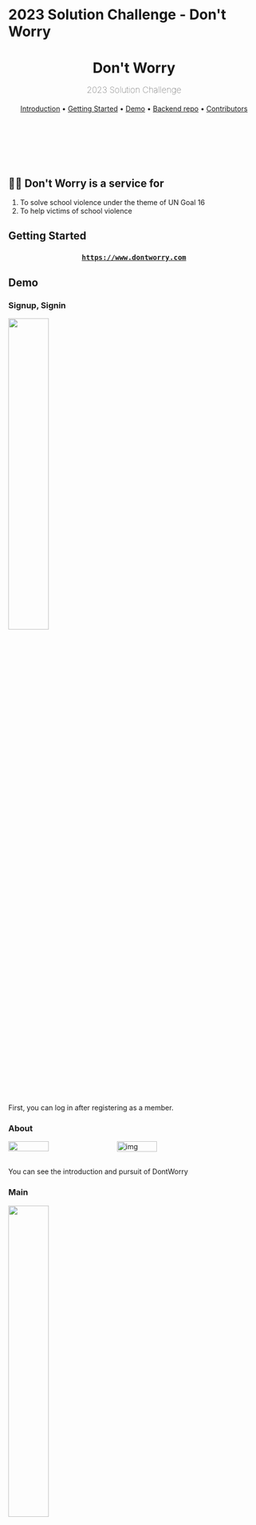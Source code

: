 # 2023 Solution Challenge - Don't Worry

<div align=center>

# <b>Don't Worry</b><p style="font-weight: 100; font-size: 17px">2023 Solution Challenge</p>

<a href="#Introduction">Introduction</a> •
<a href="#getting-started">Getting Started</a> •
<a href="#demo">Demo</a> •
<a href="#backend-repo">Backend repo</a> •
<a href="#contributors">Contributors</a>

</div>

<br/><br/><br/><br/><br/>

<div id="Introduction">

## 👊🏻 Don't Worry is a service for

</div>

1. To solve school violence under the theme of UN Goal 16
2. To help victims of school violence

## Getting Started

<div align="center">

<h3>

[`https://www.dontworry.com`](https://2023-dont-worry-solution-challenge.vercel.app/Signin)

</h3>

</div>

## Demo

### Signup, Signin

<img src="https://user-images.githubusercontent.com/63100352/227685856-56937d0d-8d35-47ae-b5d4-52efa4d95ef0.gif" width="40%" />

<br />

First, you can log in after registering as a member.

### About

<div style="display: flex">

<img src="https://user-images.githubusercontent.com/63100352/227689036-3b7eea2d-71f4-4524-8ff6-b53814ac7c83.gif" width="40%" />

<img width="40%" alt="img" src="https://user-images.githubusercontent.com/63100352/227688859-46cf91f7-d03a-4f25-be73-17cbb639647c.png" style="margin-left: 1rem"/>

</div>

<br />

You can see the introduction and pursuit of DontWorry

### Main

<img src="https://user-images.githubusercontent.com/63100352/227689349-e3a71066-1e8d-44e1-9afd-12e555695f4a.gif" width="40%" />

<br />

You'll see a welcome phrase and a report button

### Write

<div style="display: flex">

<img src="https://user-images.githubusercontent.com/63100352/227689726-df704273-4ec4-4217-9cac-07644223291f.gif" width="40%" />
<img src="https://user-images.githubusercontent.com/63100352/227689797-bf67b692-0b04-47b8-8a00-4de8818c8ab2.png" width="40%" style="margin-left: 1rem"/>

</div>

<br />

You can write on the write page.

You can register the title of the article, the date of the incident, related photos, and location.

### Report

<img src="https://user-images.githubusercontent.com/63100352/227694767-f8c00251-8b3c-4a3c-854d-025ef0a4695a.gif" width="100%" />

If you want to see what you wrote, there is a report button on the main page. You have to click the report button to see the list of posts you've written so far.

<img src="https://user-images.githubusercontent.com/63100352/223384060-e3eb9f1e-0435-4cc3-a9e5-9a5f92eb820d.gif" width="100%" />

You can search from the list of articles, and you can see the information of the article by entering the article.
With the pdf conversion feature, users collect evidence.

### imageFolder, imageFolderDetail

<div style="display: flex">

<img src="https://user-images.githubusercontent.com/63100352/227691394-1ec1abb7-6fe9-469c-b36a-f51e19b9f8ca.gif" width="40%" />

<img src="https://user-images.githubusercontent.com/63100352/227690869-4d6acc76-0087-47d3-a91b-cdca9778fec5.png" width="40%" style="margin-left: 1rem" />

</div>

<br />

The images folder page shows photos registered by the user on a monthly basis.
This can later become evidence and provide quick access when looking for photos or cases.

#### Help

<div style="display: flex">

<img src="https://user-images.githubusercontent.com/63100352/227690847-95a5df0a-ae13-43cb-aff8-8b3115e6378c.gif" width="40%" />
<img width="40%" src="https://user-images.githubusercontent.com/63100352/227695491-2ae7f119-97a7-4654-99de-d1f50599607c.png" style="margin-left: 1rem">

</div>

<br />

This is a help page that tells you where to get help.
Click on your country to tell you where to get help in that country.

<br />

In addition, various pages such as help page, law page, and recording function for each country are organized and developed.

## Backend repo

[2023-DontWorry-SolutionChallenge-BackEnd](https://github.com/GDSC-SKHU/2023-DontWorry-SolutionChallenge-BackEnd)

The project's backend repo can be found here.

## Contributors

| <img src="https://avatars.githubusercontent.com/u/50818389?v=4" width="150px" /> | <img src="https://avatars.githubusercontent.com/u/38286505?v=4" width="150px" /> | <img src="https://user-images.githubusercontent.com/63100352/227492140-86b2de5a-fc04-41c5-a359-cc587a89fba1.jpg" width="150px" /> | <img src="https://avatars.githubusercontent.com/u/80959635?v=4" width="150px" /> |
| :------------------------------------------------------------------------------: | :------------------------------------------------------------------------------: | :-------------------------------------------------------------------------------------------------------------------------------: | :------------------------------------------------------------------------------: |
|                  FE: [jaegwan kim](https://github.com/jaegwans)                  |                FE: [jaehun choi](https://github.com/zoeyourlife)                 |                                         FE: [seulhee han](https://github.com/hanseulhee)                                          |               BE: [myoungjin seo](https://github.com/myoungjinseo)               |

## License

**DontWorry** is applying the [MIT License](https://opensource.org/licenses/MIT).

<br/><br/>

<p align="center">
<img width="10%" alt="GDSC SKHU LOGO - rectangle" src="https://user-images.githubusercontent.com/63100352/227494775-64bbbcc8-5928-441a-a341-05c9b8367652.png">
</p>
